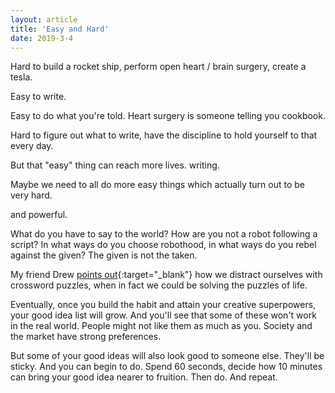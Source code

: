 ```yaml
---
layout: article
title: 'Easy and Hard'
date: 2019-3-4
---
```



Hard to build a rocket ship, perform open heart / brain surgery, create a tesla.

Easy to write.


Easy to do what you're told. Heart surgery is someone telling you cookbook.

Hard to figure out what to write, have the discipline to hold yourself to that every day.

But that "easy" thing can reach more lives. writing.

Maybe we need to all do more easy things which actually turn out to be very hard.

and powerful.


What do you have to say to the world? How are you not a robot following a script? In what ways do you choose robothood, in what ways do you rebel against the given? The given is not
the taken.



My friend Drew [points out](https://smile.amazon.com/Points-You-Four-Friends-Growing/dp/1731065582/){:target="_blank"} how we distract ourselves with crossword puzzles, when in fact we could be solving the puzzles of life.

Eventually, once you build the habit and attain your creative superpowers, your good idea list will grow. And you'll see that some of these won't work in the real world. People might not like them as much as you. Society and the market have strong preferences.

But some of your good ideas will also look good to someone else. They'll be sticky. And you can begin to do. Spend 60 seconds, decide how 10 minutes can bring your good idea nearer to fruition. Then do. And repeat.
